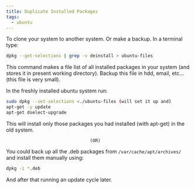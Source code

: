 ```yaml
---
title: Duplicate Installed Packages
tags:
  - ubuntu
---
```


To clone your system to another system. Or make a backup. In a terminal type:

```bash
dpkg --get-selections | grep -v deinstall > ubuntu-files
```

This command makes a file list of all installed packages in your system (and stores it in present working directory). Backup this file in hdd, email, etc...(this file is very small).

In the freshly installed ubuntu system run:

```bash
sudo dpkg --set-selections <./ubuntu-files (will set it up and)
apt-get -y update
apt-get dselect-upgrade
```

This will install only those packages you had installed (with apt-get) in the old system.

                                    (OR)
You could back up all the .deb packages from ```/var/cache/apt/archives/``` and install them manually using:

```bash
dpkg -i *.deb
```

And after that running an update cycle later.

